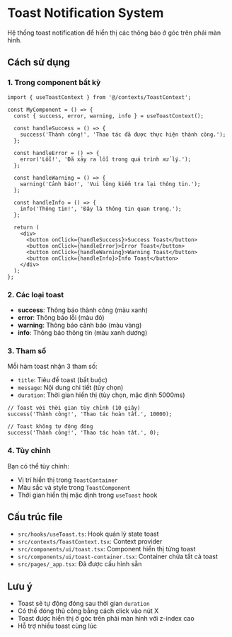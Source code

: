 # Toast Notification System

Hệ thống toast notification để hiển thị các thông báo ở góc trên phải màn hình.

## Cách sử dụng

### 1. Trong component bất kỳ

```tsx
import { useToastContext } from '@/contexts/ToastContext';

const MyComponent = () => {
  const { success, error, warning, info } = useToastContext();

  const handleSuccess = () => {
    success('Thành công!', 'Thao tác đã được thực hiện thành công.');
  };

  const handleError = () => {
    error('Lỗi!', 'Đã xảy ra lỗi trong quá trình xử lý.');
  };

  const handleWarning = () => {
    warning('Cảnh báo!', 'Vui lòng kiểm tra lại thông tin.');
  };

  const handleInfo = () => {
    info('Thông tin!', 'Đây là thông tin quan trọng.');
  };

  return (
    <div>
      <button onClick={handleSuccess}>Success Toast</button>
      <button onClick={handleError}>Error Toast</button>
      <button onClick={handleWarning}>Warning Toast</button>
      <button onClick={handleInfo}>Info Toast</button>
    </div>
  );
};
```

### 2. Các loại toast

- **success**: Thông báo thành công (màu xanh)
- **error**: Thông báo lỗi (màu đỏ)
- **warning**: Thông báo cảnh báo (màu vàng)
- **info**: Thông báo thông tin (màu xanh dương)

### 3. Tham số

Mỗi hàm toast nhận 3 tham số:
- `title`: Tiêu đề toast (bắt buộc)
- `message`: Nội dung chi tiết (tùy chọn)
- `duration`: Thời gian hiển thị (tùy chọn, mặc định 5000ms)

```tsx
// Toast với thời gian tùy chỉnh (10 giây)
success('Thành công!', 'Thao tác hoàn tất.', 10000);

// Toast không tự động đóng
success('Thành công!', 'Thao tác hoàn tất.', 0);
```

### 4. Tùy chỉnh

Bạn có thể tùy chỉnh:
- Vị trí hiển thị trong `ToastContainer`
- Màu sắc và style trong `ToastComponent`
- Thời gian hiển thị mặc định trong `useToast` hook

## Cấu trúc file

- `src/hooks/useToast.ts`: Hook quản lý state toast
- `src/contexts/ToastContext.tsx`: Context provider
- `src/components/ui/toast.tsx`: Component hiển thị từng toast
- `src/components/ui/toast-container.tsx`: Container chứa tất cả toast
- `src/pages/_app.tsx`: Đã được cấu hình sẵn

## Lưu ý

- Toast sẽ tự động đóng sau thời gian `duration`
- Có thể đóng thủ công bằng cách click vào nút X
- Toast được hiển thị ở góc trên phải màn hình với z-index cao
- Hỗ trợ nhiều toast cùng lúc 